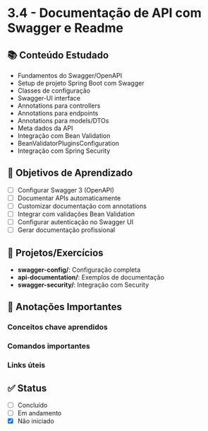# 3.4 - Documentação de API com Swagger e Readme

## 📚 Conteúdo Estudado
- Fundamentos do Swagger/OpenAPI
- Setup de projeto Spring Boot com Swagger
- Classes de configuração
- Swagger-UI interface
- Annotations para controllers
- Annotations para endpoints
- Annotations para models/DTOs
- Meta dados da API
- Integração com Bean Validation
- BeanValidatorPluginsConfiguration
- Integração com Spring Security

## 🎯 Objetivos de Aprendizado
- [ ] Configurar Swagger 3 (OpenAPI)
- [ ] Documentar APIs automaticamente
- [ ] Customizar documentação com annotations
- [ ] Integrar com validações Bean Validation
- [ ] Configurar autenticação no Swagger UI
- [ ] Gerar documentação profissional

## 🔧 Projetos/Exercícios
- **swagger-config/**: Configuração completa
- **api-documentation/**: Exemplos de documentação
- **swagger-security/**: Integração com Security

## 📝 Anotações Importantes
### Conceitos chave aprendidos


### Comandos importantes


### Links úteis



## ✅ Status
- [ ] Concluído
- [ ] Em andamento
- [x] Não iniciado
